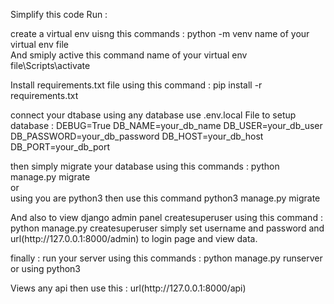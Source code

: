 Simplify this code Run :

<p> create a virtual env uisng this commands : python -m venv name of your virtual env file  <br/> And smiply active this command name of your virtual env file\Scripts\activate </p>
<p>Install requirements.txt file using this command : pip install -r requirements.txt
 </p>

 <p> connect your dtabase using any database  use .env.local File to setup database :
DEBUG=True
DB_NAME=your_db_name
DB_USER=your_db_user
DB_PASSWORD=your_db_password
DB_HOST=your_db_host
DB_PORT=your_db_port
 </p>

 <p>then simply migrate your database using this commands : python manage.py migrate <br/> or <br/> using you are python3 then use this command python3 manage.py migrate </p>
 <p> And also to view django admin panel createsuperuser using this command : python manage.py createsuperuser  simply set username and password and   url(http://127.0.0.1:8000/admin) 
 to login page and view data.
 </p>
 
<p>finally : run your server using this commands : python manage.py runserver or using python3</p>
 <p>Views any api then use this : url(http://127.0.0.1:8000/api)</p>

